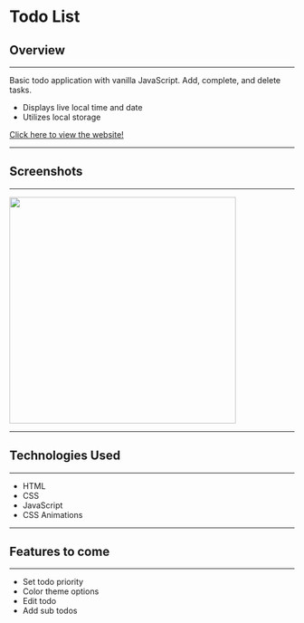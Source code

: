 # Todo List

## Overview
-----------
Basic todo application with vanilla JavaScript. Add, complete, and delete tasks. 

- Displays live local time and date
- Utilizes local storage


[Click here to view the website!](https://mr-todo-it.netlify.app/)

---
## Screenshots
---

<img src="https://i.imgur.com/pvmA5en.png" width="400"> 

 
---
## Technologies Used
---
- HTML
- CSS
- JavaScript
- CSS Animations

---
## Features to come
---
- Set todo priority
- Color theme options
- Edit todo
- Add sub todos

